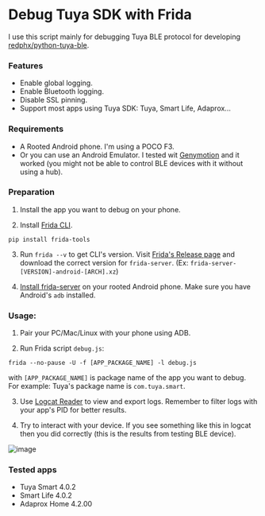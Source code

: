 # Debug Tuya SDK with Frida

I use this script mainly for debugging Tuya BLE protocol for developing [redphx/python-tuya-ble](https://github.com/redphx/python-tuya-ble).

### Features
- Enable global logging.
- Enable Bluetooth logging.
- Disable SSL pinning.
- Support most apps using Tuya SDK: Tuya, Smart Life, Adaprox...

### Requirements
- A Rooted Android phone. I'm using a POCO F3.
- Or you can use an Android Emulator. I tested wit [Genymotion](https://www.genymotion.com/) and it worked (you might not be able to control BLE devices with it without using a hub).

### Preparation
1. Install the app you want to debug on your phone.

3. Install [Frida CLI](https://frida.re/docs/installation/).  
  ```
  pip install frida-tools
  ```

3. Run `frida --v` to get CLI's version. Visit [Frida's Release page](https://github.com/frida/frida/releases) and download the correct version for `frida-server`. (Ex: 
`frida-server-[VERSION]-android-[ARCH].xz`)

4. [Install frida-server](https://frida.re/docs/android/) on your rooted Android phone. Make sure you have Android's `adb` installed.

### Usage:

1. Pair your PC/Mac/Linux with your phone using ADB.

2. Run Frida script `debug.js`:
  ```
  frida --no-pause -U -f [APP_PACKAGE_NAME] -l debug.js
  ```
  with `[APP_PACKAGE_NAME]` is package name of the app you want to debug. For example: Tuya's package name is `com.tuya.smart`.
  
3. Use [Logcat Reader](https://play.google.com/store/apps/details?id=com.dp.logcatapp) to view and export logs. Remember to filter logs with your app's PID for better results.

4. Try to interact with your device. If you see something like this in logcat then you did correctly (this is the results from testing BLE device).

![image](https://user-images.githubusercontent.com/96280/169678497-03d6a9c2-6edb-4ee0-866f-6019a35e6e7e.png)


### Tested apps
- Tuya Smart 4.0.2
- Smart Life 4.0.2
- Adaprox Home 4.2.00
